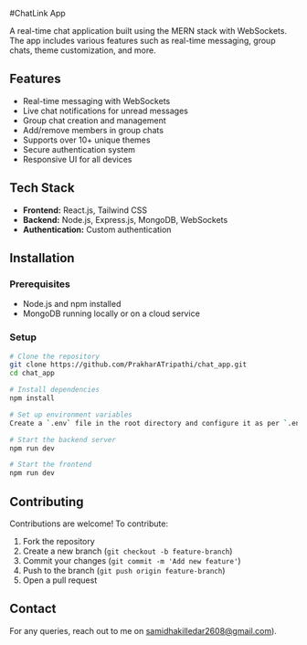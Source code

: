 #ChatLink App

A real-time chat application built using the MERN stack with WebSockets. The app includes various features such as real-time messaging, group chats, theme customization, and more.

## Features
- Real-time messaging with WebSockets
- Live chat notifications for unread messages
- Group chat creation and management
- Add/remove members in group chats
- Supports over 10+ unique themes
- Secure authentication system
- Responsive UI for all devices

## Tech Stack
- **Frontend:** React.js, Tailwind CSS
- **Backend:** Node.js, Express.js, MongoDB, WebSockets
- **Authentication:** Custom authentication

## Installation
### Prerequisites
- Node.js and npm installed
- MongoDB running locally or on a cloud service

### Setup
```sh
# Clone the repository
git clone https://github.com/PrakharATripathi/chat_app.git
cd chat_app

# Install dependencies
npm install

# Set up environment variables
Create a `.env` file in the root directory and configure it as per `.env`

# Start the backend server
npm run dev

# Start the frontend
npm run dev
```

## Contributing
Contributions are welcome! To contribute:
1. Fork the repository
2. Create a new branch (`git checkout -b feature-branch`)
3. Commit your changes (`git commit -m 'Add new feature'`)
4. Push to the branch (`git push origin feature-branch`)
5. Open a pull request

## Contact
For any queries, reach out to me on samidhakilledar2608@gmail.com).

